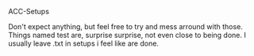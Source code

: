 ACC-Setups

Don't expect anything, but feel free to try and mess arround with those.
Things named test are, surprise surprise, not even close to being done. I usually leave .txt in setups i feel like are done.

